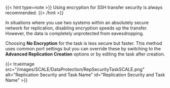 &NewLine;

{{< hint type=note >}}
Using encryption for SSH transfer security is always recommended.
{{< /hint >}}

In situations where you use two systems within an absolutely secure network for replication, disabling encryption speeds up the transfer.
However, the data is completely unprotected from eavesdropping.

Choosing **No Encryption** for the task is less secure but faster. This method uses common port settings but you can override these by switching to the **Advanced Replication Creation** options or by editing the task after creation.

{{< trueimage src="/images/SCALE/DataProtection/RepSecurityTaskSCALE.png" alt="Replication Security and Task Name" id="Replication Security and Task Name" >}}
